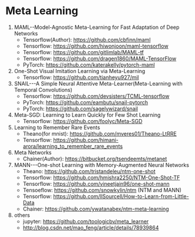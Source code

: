 # Meta Learning
1. MAML--Model-Agnostic Meta-Learning for Fast Adaptation of Deep Networks
    - Tensorflow(Author): https://github.com/cbfinn/maml
    - Tensorflow: https://github.com/hiwonjoon/maml-tensorflow
    - Tensorflow: https://github.com/gitlimlab/MAML-tf
    - Tensorflow: https://github.com/dragen1860/MAML-TensorFlow
    - PyTorch: https://github.com/katerakelly/pytorch-maml
2. One-Shot Visual Imitation Learning via Meta-Learning
    - Tensorflow: https://github.com/tianheyu927/mil
3. SNAIL---A Simple Neural Attentive Meta-Learner(Meta-Learning with Temporal Convolutions)
    - Tensorflow: https://github.com/devsisters/TCML-tensorflow
    - PyTorch: https://github.com/eambutu/snail-pytorch
    - PyTorch: https://github.com/sagelywizard/snail
4. Meta-SGD: Learning to Learn Quickly for Few Shot Learning
    - Tensorflow: https://github.com/foolyc/Meta-SGD
5. Learning to Remember Rare Events
    - Theano(for mnist): https://github.com/mveres01/Theano-LtRRE
    - Tensorflow: https://github.com/himani-arora/learning_to_remember_rare_events
6. Meta Networks
    - Chainer(Author): https://bitbucket.org/tsendeemts/metanet
7. MANN---One-shot Learning with Memory-Augmented Neural Networks
    - Theano: https://github.com/tristandeleu/ntm-one-shot
    - Tensorflow: https://github.com/hmishra2250/NTM-One-Shot-TF
    - Tensorflow: https://github.com/vineetjain96/one-shot-mann
    - Tensoeflow: https://github.com/snowkylin/ntm (NTM and MANN)
    - Tensorflow: https://github.com/llSourcell/How-to-Learn-from-Little-Data
    - Chainer: https://github.com/ywatanabex/ntm-meta-learning
0. others
    - jupyter: https://github.com/toologicbv/meta_learner
    - http://blog.csdn.net/mao_feng/article/details/78939864
